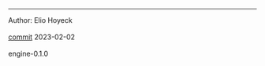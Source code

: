 
-------------------------------------------------------------

Author: Elio Hoyeck  <br></br>
 [commit](https://github.com/Eliohoyeck/terraform-aws-privatemodule/commit/f134d77f6c36f7b8ccbc96b6d128d33081e6bed2)	 2023-02-02 <br></br>
 engine-0.1.0 <br></br>



